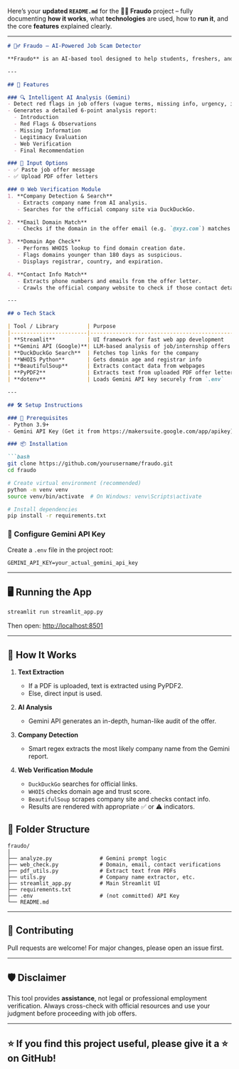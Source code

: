 Here’s your **updated `README.md`** for the **🕵️‍♂️ Fraudo** project – fully documenting **how it works**, what **technologies** are used, how to **run it**, and the core **features** explained clearly.

---

````markdown
# 🕵️‍♂️ Fraudo – AI-Powered Job Scam Detector

**Fraudo** is an AI-based tool designed to help students, freshers, and job seekers **verify job or internship offers** and protect themselves from potential scams. It leverages **Gemini AI**, **DuckDuckGo search**, and **WHOIS lookup** to analyze offer letters (text or PDF) and perform deep web verification checks.

---

## 🚀 Features

### 🔍 Intelligent AI Analysis (Gemini)
- Detect red flags in job offers (vague terms, missing info, urgency, informal tone).
- Generates a detailed 6-point analysis report:
  - Introduction  
  - Red Flags & Observations  
  - Missing Information  
  - Legitimacy Evaluation  
  - Web Verification  
  - Final Recommendation  

### 📄 Input Options
- ✅ Paste job offer message
- ✅ Upload PDF offer letters

### 🌐 Web Verification Module
1. **Company Detection & Search**
   - Extracts company name from AI analysis.
   - Searches for the official company site via DuckDuckGo.

2. **Email Domain Match**
   - Checks if the domain in the offer email (e.g. `@xyz.com`) matches any of the verified company URLs.

3. **Domain Age Check**
   - Performs WHOIS lookup to find domain creation date.
   - Flags domains younger than 180 days as suspicious.
   - Displays registrar, country, and expiration.

4. **Contact Info Match**
   - Extracts phone numbers and emails from the offer letter.
   - Crawls the official company website to check if those contact details exist on the real site.

---

## ⚙️ Tech Stack

| Tool / Library         | Purpose                                      |
|------------------------|----------------------------------------------|
| **Streamlit**          | UI framework for fast web app development    |
| **Gemini API (Google)**| LLM-based analysis of job/internship offers |
| **DuckDuckGo Search**  | Fetches top links for the company            |
| **WHOIS Python**       | Gets domain age and registrar info           |
| **BeautifulSoup**      | Extracts contact data from webpages          |
| **PyPDF2**             | Extracts text from uploaded PDF offer letters|
| **dotenv**             | Loads Gemini API key securely from `.env`    |

---

## 🛠️ Setup Instructions

### 🔐 Prerequisites
- Python 3.9+
- Gemini API Key (Get it from https://makersuite.google.com/app/apikey)

### 📦 Installation

```bash
git clone https://github.com/yourusername/fraudo.git
cd fraudo

# Create virtual environment (recommended)
python -m venv venv
source venv/bin/activate  # On Windows: venv\Scripts\activate

# Install dependencies
pip install -r requirements.txt
````

### 🔑 Configure Gemini API Key

Create a `.env` file in the project root:

```
GEMINI_API_KEY=your_actual_gemini_api_key
```

---

## 🖥️ Running the App

```bash
streamlit run streamlit_app.py
```

Then open: [http://localhost:8501](http://localhost:8501)

---

## 🧠 How It Works

1. **Text Extraction**

   * If a PDF is uploaded, text is extracted using PyPDF2.
   * Else, direct input is used.

2. **AI Analysis**

   * Gemini API generates an in-depth, human-like audit of the offer.

3. **Company Detection**

   * Smart regex extracts the most likely company name from the Gemini report.

4. **Web Verification Module**

   * `DuckDuckGo` searches for official links.
   * `WHOIS` checks domain age and trust score.
   * `BeautifulSoup` scrapes company site and checks contact info.
   * Results are rendered with appropriate ✅ or ⚠️ indicators.


## 🧩 Folder Structure

```
fraudo/
│
├── analyze.py               # Gemini prompt logic
├── web_check.py             # Domain, email, contact verifications
├── pdf_utils.py             # Extract text from PDFs
├── utils.py                 # Company name extractor, etc.
├── streamlit_app.py         # Main Streamlit UI
├── requirements.txt
├── .env                     # (not committed) API Key
└── README.md
```

---

## 🤝 Contributing

Pull requests are welcome! For major changes, please open an issue first.

---

## 🛡️ Disclaimer

This tool provides **assistance**, not legal or professional employment verification. Always cross-check with official resources and use your judgment before proceeding with job offers.

---



## ⭐ If you find this project useful, please give it a ⭐ on GitHub!

```


